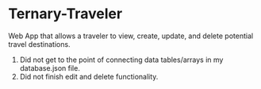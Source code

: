 # Ternary-Traveler
Web App that allows a traveler to view, create, update, and delete potential travel destinations.

1. Did not get to the point of connecting data tables/arrays in my database.json file.
2. Did not finish edit and delete functionality.
